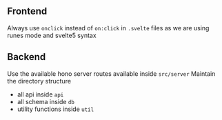Frontend
-----------
Always use `onclick` instead of `on:click` in `.svelte` files as we are using runes mode and svelte5 syntax

Backend
----------
Use the available hono server routes available inside `src/server`
Maintain the directory structure
- all api inside `api`
- all schema inside `db`
- utility functions inside `util`
